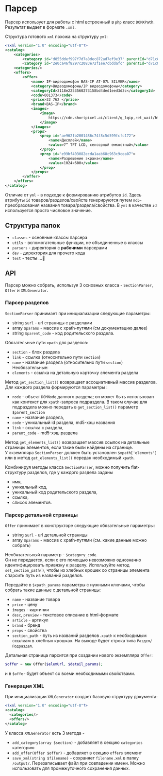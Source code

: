 # Парсер

Парсер использует для работы с html встроенный в `php` класс `DOMXPath`. Результат выдает в формате `.xml`.  

Структура готового `xml` похожа на структуру `yml`:

```xml
<?xml version="1.0" encoding="utf-8"?>
<catalog>
    <categories>
        <category id="d855ddef997f7d7a8dec872ad7ef9e37" parentId="d71c83e2d7915a882bcf3350d08d7ac7">Раздел 1</category>
        <category id="2e0ca46f8297c2083e72f1ee7cbddafc" parentId="d71c83e2d7915a882bcf3350d08d7ac7">Раздел 2</category>
    <categories/>
    <offers>
        <offer>
            <name> IP-видеодомофон BAS-IP AT-07L SILVER</name>
            <category>Видеодомофоны/IP видеодомофоны</category>
            <categoryId>3118e2253560273158bd4ded1eed3d3c</categoryId>
            <code>001373</code>
            <price>32 762 </price>
            <brand>BAS-IP</brand>
            <images>
                <image>
                    https://cdn.shortpixel.ai/client/q_lqip,ret_wait/https://pipl24.ru/wp-content/uploads/2020/10/at-07l...jpg
                </image>
            </images>
            <props>
                <prop id="ae962fb2001486c74f8c5d599fcfc172">
                    <name>Дисплей</name>
                    <value>7” TFT LCD, сенсорный емкостный</value>
                </prop>
                <prop id="e99bf403082ecda1aab68c963c9cea07">
                    <name>Разрешение экрана</name>
                    <value>1024×600</value>
                </prop>
            </props>
        </offer>
    </offers>
</catalog>
```
Отличие от `yml` - в подходе к формированию атрибутов `id`. Здесь атрибуты `id` товаров/разделов/свойств генерируются путем `md5`-преобразования названия товара/раздела/свойства. В `yml` в качестве `id` используется просто числовое значение.
## Структура папок

- `classes` - основные классы парсера
- `utils` - вспомогательные функции, не объединенные в классы
- `parsers` - директория с **рабочими** парсерами
- `dev` - директория для прочего кода
- `test` - тесты ...🤥

## API
Парсер можно собрать, используя 3 основных класса - `SectionParser`, `Offer` и `XMLGenerator`.  
### Парсер разделов
`SectionParser` принимает при инициализации следующие параметры:
- string `$url` - url страницы с разделами
- array `$params` - массив с xpath-путями (см документацию далее)
- string `$parent_code` - код родительского раздела.

Обязательные пути `xpath` для разделов:
- `section` - блок раздела
- `link` - ссылка (относительно пути `section`)
- `name` - название раздела (относительно пути `section`)  
Необязательные:
- `elements` - ссылка на детальную карточку элемента раздела


Метод `get_section_list()` возвращает ассоциативный массив разделов.  
Для каждого раздела формируются параметры :
- `node` - объект `DOMNode` данного раздела; он может быть использован как контекст для `xpath`-запроса подраздела. 
В таком случае для подраздела можно передать в `get_section_list()` параметр `$parent_section`
- `name` - название раздела,
- `code` - уникальный id раздела, md5-хэш названия
- `link` - ссылка с раздела,
- `parent_code` - md5-хэш раздела  

Метод `get_elements_list()` возвращает массив ссылок на детальные страницы элементов, если такие были найдены на странице.  
У экземпляра `SectionParser` должен быть установлен `$xpath['elements']` или в метод `get_elements_list()` передан необходимый `xpath`.

Комбинируя методы класса `SectionParser`, можно получить flat-структуру разделов, где у каждого раздела заданы 
- имя, 
- уникальный код, 
- уникальный код родительского раздела, 
- ссылка,
- список элементов.
 

### Парсер детальной страницы
`Offer` принимает в конструкторе следующие обязательные параметры:
- string `$url` - url детальной страницы
- array `$params` - массив с xpath-путями (см. какие данные можно собрать)

Необязательный параметр - `$category_code`.  
Он не передается, если с его помощью невозможно однозначно идентифицировать привязку к разделу. Используйте метод `set_section_path()`, чтобы из хлебных крошек со страницы элемента спарсить путь из названий разделов.

Передайте в `$xpath_params` параметры с нужными ключами, чтобы собрать такие данные с детальной страницы: 
- `name` - название товара
- `price` - цену
- `images` - картинки
- `desc`, `preview` - текстовое описание в html-формате
- `article` - артикул
- `brand` - бренд
- `props` - свойства
- `section_path` - путь из названий разделов .`xpath` к необходимым ссылкам в хлебных крошках. На выходе будет строка типа `Раздел/Подраздел`.

Детальная страница парсится при создании нового экземпляра `Offer`:
```php
$offer = new Offer($elemUrl, $detail_params);
```
и в `$offer` будет объект со всеми необходимыми свойствами.

### Генерация XML
При инициализации `XMLGenerator` создает базовую структуру документа:
```xml
<?xml version="1.0" encoding="utf-8"?>
<catalog>
  <categories/>
  <offers/>
</catalog>
```
У класса `XMLGenerator` есть 3 метода - 
- `add_category(array $section)` - добавляет в секцию `categories` категорию
- `add_offer(Offer $offer)` - добавляет в секцию `offers` элемент 
- `save_xml(string $filename)` - сохраняет `filename.xml` в папку `/output/`. Перезаписывает файл при совпадении имени. Можно использовать для промежуточного сохранения данных.